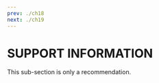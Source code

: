 ```yaml
---
prev: ./ch18
next: ./ch19
---
```


# SUPPORT INFORMATION

This sub-section is only a recommendation.

